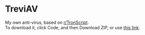 # TreviAV
My own anti-virus, based on [r/TronScript](https://old.reddit.com/r/TronScript/).<br>
To download it, click Code, and then Download ZIP, or use [this link](https://github.com/aritz331/TreviAV/archive/refs/heads/main.zip).